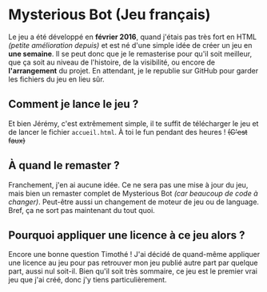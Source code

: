 # Mysterious Bot (Jeu français)

Le jeu a été développé en **février 2016**, quand j'étais pas très fort en HTML *(petite amélioration depuis)* et est né d'une simple idée de créer un jeu en **une semaine**. Il se peut donc que je le remasterise pour qu'il soit meilleur, que ça soit au niveau de l'histoire, de la visibilité, ou encore de **l'arrangement** du projet. En attendant, je le republie sur GitHub pour garder les fichiers du jeu en lieu sûr.

## Comment je lance le jeu ?

Et bien Jérémy, c'est extrêmement simple, il te suffit de télécharger le jeu et de lancer le fichier `accueil.html`. À toi le fun pendant des heures ! ~~(C'est faux)~~

## À quand le remaster ?

Franchement, j'en ai aucune idée. Ce ne sera pas une mise à jour du jeu, mais bien un remaster complet de Mysterious Bot *(car beaucoup de code à changer)*. Peut-être aussi un changement de moteur de jeu ou de language. Bref, ça ne sort pas maintenant du tout quoi.

## Pourquoi appliquer une licence à ce jeu alors ?

Encore une bonne question Timothé ! J'ai décidé de quand-même appliquer une licence au jeu pour pas retrouver mon jeu publié autre part par quelque part, aussi nul soit-il. Bien qu'il soit très sommaire, ce jeu est le premier vrai jeu que j'ai créé, donc j'y tiens particulièrement.
